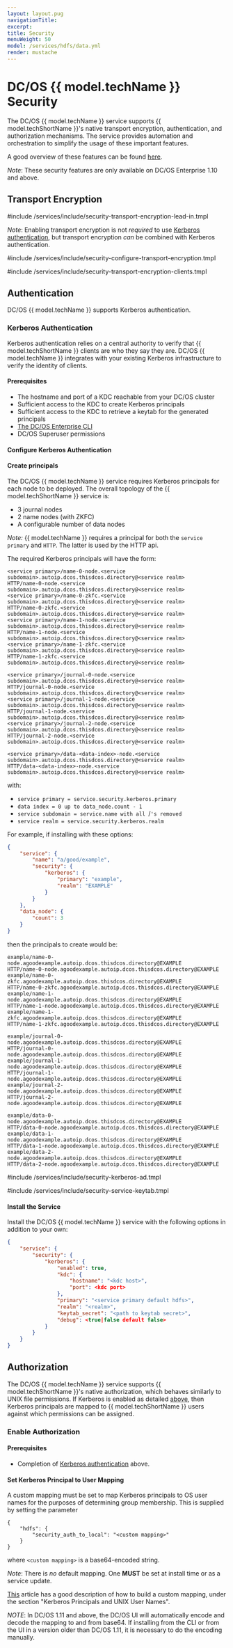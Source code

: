 ```yaml
---
layout: layout.pug
navigationTitle:
excerpt:
title: Security
menuWeight: 50
model: /services/hdfs/data.yml
render: mustache
---
```


# DC/OS {{ model.techName }} Security

The DC/OS {{ model.techName }} service supports {{ model.techShortName }}'s native transport encryption, authentication, and authorization mechanisms. The service provides automation and orchestration to simplify the usage of these important features.

A good overview of these features can be found [here](https://hadoop.apache.org/docs/r2.6.0/hadoop-project-dist/hadoop-common/SecureMode.html).

*Note*: These security features are only available on DC/OS Enterprise 1.10 and above.

## Transport Encryption

#include /services/include/security-transport-encryption-lead-in.tmpl

*Note*: Enabling transport encryption is not _required_ to use [Kerberos authentication](#kerberos-authentication), but transport encryption _can_ be combined with Kerberos authentication.

#include /services/include/security-configure-transport-encryption.tmpl

#include /services/include/security-transport-encryption-clients.tmpl

<!--
TO BE CONFIRMED
*Note*: It is possible to update a running DC/OS {{ model.techName }} service to enable transport encryption after initial installation, but the service may be unavilable during the transition. Additionally, your {{ model.techShortName }} clients will need to be reconfigured unless `service.security.transport_encryption.allow_plaintext` is set to true. -->

## Authentication

DC/OS {{ model.techName }} supports Kerberos authentication.

### Kerberos Authentication

Kerberos authentication relies on a central authority to verify that {{ model.techShortName }} clients are who they say they are. DC/OS {{ model.techName }} integrates with your existing Kerberos infrastructure to verify the identity of clients.

#### Prerequisites
- The hostname and port of a KDC reachable from your DC/OS cluster
- Sufficient access to the KDC to create Kerberos principals
- Sufficient access to the KDC to retrieve a keytab for the generated principals
- [The DC/OS Enterprise CLI](/mesosphere/dcos/latest/cli/enterprise-cli/#installing-the-dcos-enterprise-cli)
- DC/OS Superuser permissions

#### Configure Kerberos Authentication

#### Create principals

The DC/OS {{ model.techName }} service requires Kerberos principals for each node to be deployed. The overall topology of the {{ model.techShortName }} service is:
- 3 journal nodes
- 2 name nodes (with ZKFC)
- A configurable number of data nodes

*Note:* {{ model.techName }} requires a principal for both the `service primary` and `HTTP`. The latter is used by the HTTP api.

The required Kerberos principals will have the form:
```
<service primary>/name-0-node.<service subdomain>.autoip.dcos.thisdcos.directory@<service realm>
HTTP/name-0-node.<service subdomain>.autoip.dcos.thisdcos.directory@<service realm>
<service primary>/name-0-zkfc.<service subdomain>.autoip.dcos.thisdcos.directory@<service realm>
HTTP/name-0-zkfc.<service subdomain>.autoip.dcos.thisdcos.directory@<service realm>
<service primary>/name-1-node.<service subdomain>.autoip.dcos.thisdcos.directory@<service realm>
HTTP/name-1-node.<service subdomain>.autoip.dcos.thisdcos.directory@<service realm>
<service primary>/name-1-zkfc.<service subdomain>.autoip.dcos.thisdcos.directory@<service realm>
HTTP/name-1-zkfc.<service subdomain>.autoip.dcos.thisdcos.directory@<service realm>

<service primary>/journal-0-node.<service subdomain>.autoip.dcos.thisdcos.directory@<service realm>
HTTP/journal-0-node.<service subdomain>.autoip.dcos.thisdcos.directory@<service realm>
<service primary>/journal-1-node.<service subdomain>.autoip.dcos.thisdcos.directory@<service realm>
HTTP/journal-1-node.<service subdomain>.autoip.dcos.thisdcos.directory@<service realm>
<service primary>/journal-2-node.<service subdomain>.autoip.dcos.thisdcos.directory@<service realm>
HTTP/journal-2-node.<service subdomain>.autoip.dcos.thisdcos.directory@<service realm>

<service primary>/data-<data-index>-node.<service subdomain>.autoip.dcos.thisdcos.directory@<service realm>
HTTP/data-<data-index>-node.<service subdomain>.autoip.dcos.thisdcos.directory@<service realm>

```
with:
- `service primary = service.security.kerberos.primary`
- `data index = 0 up to data_node.count - 1`
- `service subdomain = service.name with all `/`'s removed`
- `service realm = service.security.kerberos.realm`

For example, if installing with these options:
```json
{
    "service": {
        "name": "a/good/example",
        "security": {
            "kerberos": {
                "primary": "example",
                "realm": "EXAMPLE"
            }
        }
    },
    "data_node": {
        "count": 3
    }
}
```
then the principals to create would be:
```
example/name-0-node.agoodexample.autoip.dcos.thisdcos.directory@EXAMPLE
HTTP/name-0-node.agoodexample.autoip.dcos.thisdcos.directory@EXAMPLE
example/name-0-zkfc.agoodexample.autoip.dcos.thisdcos.directory@EXAMPLE
HTTP/name-0-zkfc.agoodexample.autoip.dcos.thisdcos.directory@EXAMPLE
example/name-1-node.agoodexample.autoip.dcos.thisdcos.directory@EXAMPLE
HTTP/name-1-node.agoodexample.autoip.dcos.thisdcos.directory@EXAMPLE
example/name-1-zkfc.agoodexample.autoip.dcos.thisdcos.directory@EXAMPLE
HTTP/name-1-zkfc.agoodexample.autoip.dcos.thisdcos.directory@EXAMPLE

example/journal-0-node.agoodexample.autoip.dcos.thisdcos.directory@EXAMPLE
HTTP/journal-0-node.agoodexample.autoip.dcos.thisdcos.directory@EXAMPLE
example/journal-1-node.agoodexample.autoip.dcos.thisdcos.directory@EXAMPLE
HTTP/journal-1-node.agoodexample.autoip.dcos.thisdcos.directory@EXAMPLE
example/journal-2-node.agoodexample.autoip.dcos.thisdcos.directory@EXAMPLE
HTTP/journal-2-node.agoodexample.autoip.dcos.thisdcos.directory@EXAMPLE

example/data-0-node.agoodexample.autoip.dcos.thisdcos.directory@EXAMPLE
HTTP/data-0-node.agoodexample.autoip.dcos.thisdcos.directory@EXAMPLE
example/data-1-node.agoodexample.autoip.dcos.thisdcos.directory@EXAMPLE
HTTP/data-1-node.agoodexample.autoip.dcos.thisdcos.directory@EXAMPLE
example/data-2-node.agoodexample.autoip.dcos.thisdcos.directory@EXAMPLE
HTTP/data-2-node.agoodexample.autoip.dcos.thisdcos.directory@EXAMPLE
```

#include /services/include/security-kerberos-ad.tmpl

#include /services/include/security-service-keytab.tmpl

#### Install the Service

Install the DC/OS {{ model.techName }} service with the following options in addition to your own:
```json
{
    "service": {
        "security": {
            "kerberos": {
                "enabled": true,
                "kdc": {
                    "hostname": "<kdc host>",
                    "port": <kdc port>
                },
                "primary": "<service primary default hdfs>",
                "realm": "<realm>",
                "keytab_secret": "<path to keytab secret>",
                "debug": <true|false default false>
            }
        }
    }
}
```

<!-- TO BE DETERMINED *Note*: It is possible to enable Kerberos after initial installation but the service may be unavailable during the transition. Additionally, your {{ model.techShortName }} clients will need to be reconfigured. -->

## Authorization

The DC/OS {{ model.techName }} service supports {{ model.techShortName }}'s native authorization, which behaves similarly to UNIX file permissions. If Kerberos is enabled as detailed [above](#kerberos-authentication), then Kerberos principals are mapped to {{ model.techShortName }} users against which permissions can be assigned.

### Enable Authorization

#### Prerequisites
- Completion of  [Kerberos authentication](#kerberos-authentication) above.

#### Set Kerberos Principal to User Mapping

A custom mapping must be set to map Kerberos principals to OS user names for the purposes of determining group membership. This is supplied by setting the parameter
```
{
    "hdfs": {
        "security_auth_to_local": "<custom mapping>"
    }
}
```
where `<custom mapping>` is a base64-encoded string.

*Note*: There is _no_ default mapping. One **MUST** be set at install time or as a service update.

[This](https://hortonworks.com/blog/fine-tune-your-apache-hadoop-security-settings/) article has a good description of how to build a custom mapping, under the section "Kerberos Principals and UNIX User Names".

*NOTE*: In DC/OS 1.11 and above, the DC/OS UI will automatically encode and decode the mapping to and from base64. If installing from the CLI or from the UI in a version older than DC/OS 1.11, it is necessary to do the encoding manually.
